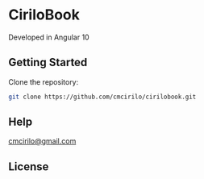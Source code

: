 # CiriloBook

Developed in Angular 10

## Getting Started

Clone the repository:

```sh
git clone https://github.com/cmcirilo/cirilobook.git
```

## Help

cmcirilo@gmail.com

## License

